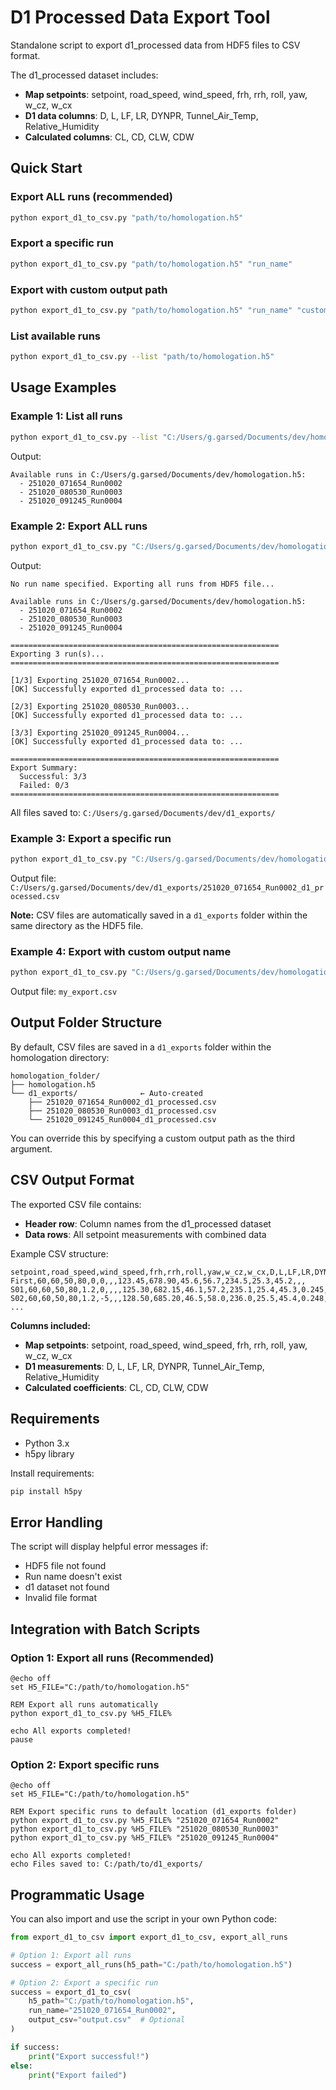 # D1 Processed Data Export Tool

Standalone script to export d1_processed data from HDF5 files to CSV format.

The d1_processed dataset includes:
- **Map setpoints**: setpoint, road_speed, wind_speed, frh, rrh, roll, yaw, w_cz, w_cx
- **D1 data columns**: D, L, LF, LR, DYNPR, Tunnel_Air_Temp, Relative_Humidity
- **Calculated columns**: CL, CD, CLW, CDW

## Quick Start

### Export ALL runs (recommended)
```bash
python export_d1_to_csv.py "path/to/homologation.h5"
```

### Export a specific run
```bash
python export_d1_to_csv.py "path/to/homologation.h5" "run_name"
```

### Export with custom output path
```bash
python export_d1_to_csv.py "path/to/homologation.h5" "run_name" "custom_output.csv"
```

### List available runs
```bash
python export_d1_to_csv.py --list "path/to/homologation.h5"
```

## Usage Examples

### Example 1: List all runs
```bash
python export_d1_to_csv.py --list "C:/Users/g.garsed/Documents/dev/homologation.h5"
```

Output:
```
Available runs in C:/Users/g.garsed/Documents/dev/homologation.h5:
  - 251020_071654_Run0002
  - 251020_080530_Run0003
  - 251020_091245_Run0004
```

### Example 2: Export ALL runs
```bash
python export_d1_to_csv.py "C:/Users/g.garsed/Documents/dev/homologation.h5"
```

Output:
```
No run name specified. Exporting all runs from HDF5 file...

Available runs in C:/Users/g.garsed/Documents/dev/homologation.h5:
  - 251020_071654_Run0002
  - 251020_080530_Run0003
  - 251020_091245_Run0004

============================================================
Exporting 3 run(s)...
============================================================

[1/3] Exporting 251020_071654_Run0002...
[OK] Successfully exported d1_processed data to: ...

[2/3] Exporting 251020_080530_Run0003...
[OK] Successfully exported d1_processed data to: ...

[3/3] Exporting 251020_091245_Run0004...
[OK] Successfully exported d1_processed data to: ...

============================================================
Export Summary:
  Successful: 3/3
  Failed: 0/3
============================================================
```

All files saved to: `C:/Users/g.garsed/Documents/dev/d1_exports/`

### Example 3: Export a specific run
```bash
python export_d1_to_csv.py "C:/Users/g.garsed/Documents/dev/homologation.h5" "251020_071654_Run0002"
```

Output file: `C:/Users/g.garsed/Documents/dev/d1_exports/251020_071654_Run0002_d1_processed.csv`

**Note:** CSV files are automatically saved in a `d1_exports` folder within the same directory as the HDF5 file.

### Example 4: Export with custom output name
```bash
python export_d1_to_csv.py "C:/Users/g.garsed/Documents/dev/homologation.h5" "251020_071654_Run0002" "my_export.csv"
```

Output file: `my_export.csv`

## Output Folder Structure

By default, CSV files are saved in a `d1_exports` folder within the homologation directory:

```
homologation_folder/
├── homologation.h5
└── d1_exports/              ← Auto-created
    ├── 251020_071654_Run0002_d1_processed.csv
    ├── 251020_080530_Run0003_d1_processed.csv
    └── 251020_091245_Run0004_d1_processed.csv
```

You can override this by specifying a custom output path as the third argument.

## CSV Output Format

The exported CSV file contains:
- **Header row**: Column names from the d1_processed dataset
- **Data rows**: All setpoint measurements with combined data

Example CSV structure:
```csv
setpoint,road_speed,wind_speed,frh,rrh,roll,yaw,w_cz,w_cx,D,L,LF,LR,DYNPR,Tunnel_Air_Temp,Relative_Humidity,CL,CD,CLW,CDW
First,60,60,50,80,0,0,,,123.45,678.90,45.6,56.7,234.5,25.3,45.2,,,
S01,60,60,50,80,1.2,0,,,,125.30,682.15,46.1,57.2,235.1,25.4,45.3,0.245,0.123,0.0,0.0
S02,60,60,50,80,1.2,-5,,,128.50,685.20,46.5,58.0,236.0,25.5,45.4,0.248,0.125,2.48,0.0
...
```

**Columns included:**
- **Map setpoints**: setpoint, road_speed, wind_speed, frh, rrh, roll, yaw, w_cz, w_cx
- **D1 measurements**: D, L, LF, LR, DYNPR, Tunnel_Air_Temp, Relative_Humidity
- **Calculated coefficients**: CL, CD, CLW, CDW

## Requirements

- Python 3.x
- h5py library

Install requirements:
```bash
pip install h5py
```

## Error Handling

The script will display helpful error messages if:
- HDF5 file not found
- Run name doesn't exist
- d1 dataset not found
- Invalid file format

## Integration with Batch Scripts

### Option 1: Export all runs (Recommended)

```batch
@echo off
set H5_FILE="C:/path/to/homologation.h5"

REM Export all runs automatically
python export_d1_to_csv.py %H5_FILE%

echo All exports completed!
pause
```

### Option 2: Export specific runs

```batch
@echo off
set H5_FILE="C:/path/to/homologation.h5"

REM Export specific runs to default location (d1_exports folder)
python export_d1_to_csv.py %H5_FILE% "251020_071654_Run0002"
python export_d1_to_csv.py %H5_FILE% "251020_080530_Run0003"
python export_d1_to_csv.py %H5_FILE% "251020_091245_Run0004"

echo All exports completed!
echo Files saved to: C:/path/to/d1_exports/
```

## Programmatic Usage

You can also import and use the script in your own Python code:

```python
from export_d1_to_csv import export_d1_to_csv, export_all_runs

# Option 1: Export all runs
success = export_all_runs(h5_path="C:/path/to/homologation.h5")

# Option 2: Export a specific run
success = export_d1_to_csv(
    h5_path="C:/path/to/homologation.h5",
    run_name="251020_071654_Run0002",
    output_csv="output.csv"  # Optional
)

if success:
    print("Export successful!")
else:
    print("Export failed")
```
